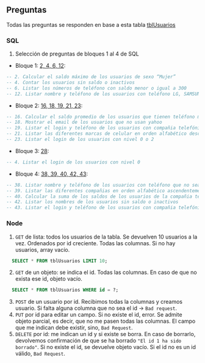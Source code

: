 ## Preguntas

Todas las preguntas se responden en base a esta tabla [tblUsuarios](./tblusuarios.sql)

### SQL
1. Selección de preguntas de bloques 1 al 4 de SQL

- Bloque 1: [2, 4, 6, 12](../SQL/1.bloque_1.sql):

```sql
-- 2. Calcular el saldo máximo de los usuarios de sexo “Mujer”
-- 4. Contar los usuarios sin saldo o inactivos
-- 6. Listar los números de teléfono con saldo menor o igual a 300
-- 12. Listar nombre y teléfono de los usuarios con teléfono LG, SAMSUNG o MOTOROLA
```

- Bloque 2: [16, 18, 19, 21, 23](../SQL/2.bloque_2.sql):

```sql
-- 16. Calcular el saldo promedio de los usuarios que tienen teléfono marca NOKIA
-- 18. Mostrar el email de los usuarios que no usan yahoo
-- 19. Listar el login y teléfono de los usuarios con compañia telefónica que no sea TELCEL o IUSACELL
-- 21. Listar las diferentes marcas de celular en orden alfabético descendentemente
-- 23. Listar el login de los usuarios con nivel 0 o 2
```

- Bloque 3: [28](../SQL/3.bloque_3.sql):

```sql
-- 4. Listar el login de los usuarios con nivel 0

```

- Bloque 4: [38, 39, 40, 42, 43](../SQL/4.bloque_4.sql):
```sql
-- 38. Listar nombre y teléfono de los usuarios con teléfono que no sea de la marca LG
-- 39. Listar las diferentes compañias en orden alfabético ascendentemente
-- 40. Calcular la suma de los saldos de los usuarios de la compañia telefónica UNEFON
-- 42. Listar los nombres de los usuarios sin saldo o inactivos
-- 43. Listar el login y teléfono de los usuarios con compañia telefónica IUSACELL o TELCEL
```

### Node
1. `GET` de lista: todos los usuarios de la tabla. Se devuelven 10 usuarios a la vez. Ordenados por id creciente. Todas las columnas. Si no hay usuarios, array vacío.
```sql
  SELECT * FROM tblUsuarios LIMIT 10;
```
2. `GET` de un objeto: se indica el id. Todas las columnas. En caso de que no exista ese id, objeto vacío.
```sql
  SELECT * FROM tblUsuarios WHERE id = ?;
```
3. `POST` de un usuario por id. Recibimos todas la columnas y creamos usuario. Si falta alguna columna que no sea el id -> `Bad request`.
4. `PUT` por id para editar un campo. Si no existe el id, error. Se admite objeto parcial, es decir, que no me pasen todas las columnas. El campo que me indican debe existir, sino, `Bad Request`. 
5. `DELETE` por id: me indican un id y si existe se borra. En caso de borrarlo, devolvemos confirmación de que se ha borrado `"El id 1 ha sido borrado"`. Si no existe el id, se devuelve objeto vacío. Si el id no es un id válido, `Bad Request`.
